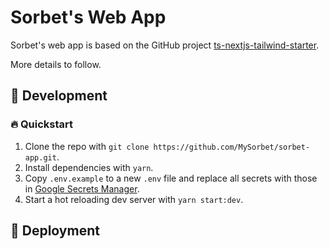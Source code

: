 # Sorbet's Web App

Sorbet's web app is based on the GitHub project [ts-nextjs-tailwind-starter](https://github.com/theodorusclarence/ts-nextjs-tailwind-starter/).

More details to follow.

## 🔨 Development

### 🔥 Quickstart

1. Clone the repo with `git clone https://github.com/MySorbet/sorbet-app.git`.
2. Install dependencies with `yarn`.
3. Copy `.env.example` to a new `.env` file and replace all secrets with those in [Google Secrets Manager](https://console.cloud.google.com/security/secret-manager?project=sorbet-production).
4. Start a hot reloading dev server with `yarn start:dev`.

## 🚀 Deployment
